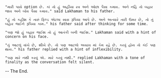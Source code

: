     "મારી પાસે option છે. કાં તો હું અહીંયા રવ અને ઓછા પૈસા કમાવ. અને નહિ તો બહાર જાવ અને બોવ પૈસા કમાવ." said Lakhaman to his father.
    
    "હું તો કહીશ કે તારું ફિલ્ડ એટલા સારા રૂપિયા આપે છે. અને અત્યારે તારી ઉમર છે, તો તું બહાર જઈને રૂપિયા કામ." his father said after thinking for some time.

    "પણ જો હું બહાર જઈશ તો હું આતંકી બની જઈશ." Lakhaman said with a hint of concern on his face.

    "તું આટલું વાંચે છે, શીખે છે. તો પણ આટલો અવઢવ માં કેમ રહે છે. કરવું હોય તો કંઈ પણ થાય." his father replied with a hint of inflexibility.

    "પણ મારે નથી કરવું એ. મારે કરવું નથી." replied Lakhaman with a tone of finality as the conversation felt silent.

-- The End.